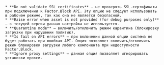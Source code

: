     * **Do not validate SSL certificates** — не проверять SSL-сертификаты при подключении к Factor.Block API. Эту опцию не следует использовать в рабочем режиме, так как она не является безопасной.
    * **Raise error when asset is not provided (for debug purposes only)** — в текущей версии данная настройка не используется.
    * **Quarantine mode** — включить/отключить режим карантина (блокировку загрузки при нарушении политик).
    * **Is fail on API errors** — при включении данной опции система не будет работать при ошибках API. Опция позволяет включить/отключить режим блокировки загрузки любого компонента при недоступности Factor.Block.
    * **Ignore proxy settings** — данная опция позволяет игнорировать установки прокси.